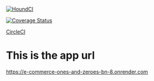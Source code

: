 [![HoundCI](https://img.shields.io/badge/reviewed%20by-Hound-%23a873d1.svg)](https://houndci.com)

[![Coverage Status](https://coveralls.io/repos/github/atlp-rwanda/e-commerce-ones-and-zeroes-bn/badge.svg?branch=ft-google-register)](https://coveralls.io/github/atlp-rwanda/e-commerce-ones-and-zeroes-bn?branch=ft-google-register)


[CircleCI](https://app.circleci.com/pipelines/github/atlp-rwanda/e-commerce-ones-and-zeroes-bn/?branch=ft-google-register)


# This is the app url

https://e-commerce-ones-and-zeroes-bn-8.onrender.com
